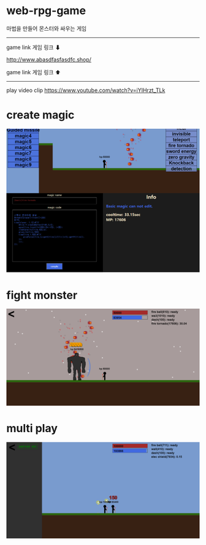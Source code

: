 # web-rpg-game
마법을 만들어 몬스터와 싸우는 게임

-------------------
game link 게임 링크 ⬇

http://www.abasdfasfasdfc.shop/

game link 게임 링크 ⬆

-------------------


play video clip https://www.youtube.com/watch?v=iYIHrzt_TLk

# create magic
<img src="resource/readme/createMagic.png">

# fight monster
<img src="resource/readme/fight.png">

# multi play
<img src="resource/readme/multi.png">

